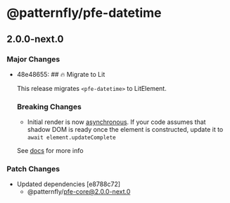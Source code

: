 # @patternfly/pfe-datetime

## 2.0.0-next.0
### Major Changes

- 48e48655: ## 🔥 Migrate to Lit
  
  This release migrates `<pfe-datetime>` to LitElement.
  
  ### Breaking Changes
  - Initial render is now [asynchronous](https://lit.dev/docs/components/lifecycle/#reactive-update-cycle).
    If your code assumes that shadow DOM is ready once the element is constructed, update it to `await element.updateComplete`
  
  
  See [docs](https://patternflyelements.org/components/datetime/) for more info

### Patch Changes

- Updated dependencies [e8788c72]
  - @patternfly/pfe-core@2.0.0-next.0

